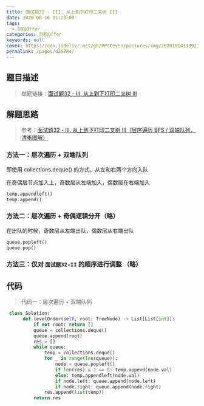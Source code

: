 ```yaml
---
title: 面试题32 - III. 从上到下打印二叉树 III
date: 2020-08-16 11:28:00
tags: 
  - 剑指Offer
categories: 剑指Offer
keywords: null
cover: https://cdn.jsdelivr.net/gh/PPsteven/pictures/img/20201014133927.png
permalink: /pages/d25784/
---
```


## 题目描述

> 做题链接：[面试题32 - III. 从上到下打印二叉树 III](https://leetcode-cn.com/problems/cong-shang-dao-xia-da-yin-er-cha-shu-iii-lcof/)
>

<!--more-->

## 解题思路

> 参考：[面试题32 - III. 从上到下打印二叉树 III（层序遍历 BFS / 双端队列，清晰图解）](https://leetcode-cn.com/problems/cong-shang-dao-xia-da-yin-er-cha-shu-iii-lcof/solution/mian-shi-ti-32-iii-cong-shang-dao-xia-da-yin-er--3/) 

### 方法一：层次遍历 + 双端队列

即使用 collections.deque() 的方式，从左和右两个方向入队

在奇偶层节点加入上，奇数层从左端加入，偶数层在右端加入 

```python
temp.appendleft()
temp.append()
```
### 方法二：层次遍历 + 奇偶逻辑分开（略）

在出队的时候，奇数层从左端出队，偶数层从右端出队

```python
queue.popleft()
queue.pop()
```
### 方法三：仅对 `面试题32-II` 的顺序进行调整 （略）

## 代码

> 代码一：层次遍历 + 双端队列

```python
 class Solution:
      def levelOrder(self, root: TreeNode) -> List[List[int]]:
          if not root: return []
          queue = collections.deque()
          queue.append(root)
          res = []
          while queue:
              temp = collections.deque()
              for _ in range(len(queue)):
                  node = queue.popleft()
                  if len(res) & 1 == 0: temp.append(node.val)
                  else: temp.appendleft(node.val)
                  if node.left: queue.append(node.left)
                  if node.right: queue.append(node.right)
              res.append(list(temp))
          return res
```

